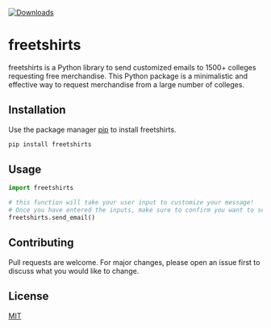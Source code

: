 [![Downloads](https://pepy.tech/badge/freetshirts)](https://pepy.tech/project/freetshirts)
# freetshirts

freetshirts is a Python library to send customized emails to 1500+ colleges requesting free merchandise.
This Python package is a minimalistic and effective way to request merchandise from a large number of colleges.
## Installation

Use the package manager [pip](https://pip.pypa.io/en/stable/) to install freetshirts.

```bash
pip install freetshirts
```

## Usage

```python
import freetshirts

# this function will take your user input to customize your message!
# Once you have entered the inputs, make sure to confirm you want to send the email, and your email will be off to 1500+ colleges!
freetshirts.send_email()
```

## Contributing
Pull requests are welcome. For major changes, please open an issue first to discuss what you would like to change.

## License
[MIT](https://choosealicense.com/licenses/mit/)

